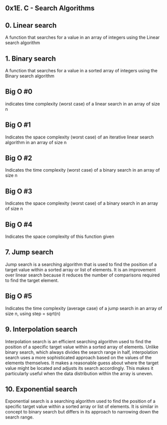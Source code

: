 ## 0x1E. C - Search Algorithms

## 0. Linear search
A  function that searches for a value in an array of integers using the Linear search algorithm

## 1. Binary search
A  function that searches for a value in a sorted array of integers using the Binary search algorithm

##  Big O #0
indicates time complexity (worst case) of a linear search in an array of size n

##  Big O #1
Indicates  the space complexity (worst case) of an iterative linear search algorithm in an array of size n

## Big O #2
Indicates  the time complexity (worst case) of a binary search in an array of size n

##  Big O #3
Indicates the space complexity (worst case) of a binary search in an array of size n

##  Big O #4
Indicates the space complexity of this function given 

## 7. Jump search
Jump search is a searching algorithm that is used to find the position of a target value within a sorted array or list of elements. It is an improvement over linear search because it reduces the number of comparisons required to find the target element.

##  Big O #5
Indicates  the time complexity (average case) of a jump search in an array of size n, using step = sqrt(n)

## 9.  Interpolation search
Interpolation search is an efficient searching algorithm used to find the position of a specific target value within a sorted array of elements. Unlike binary search, which always divides the search range in half, interpolation search uses a more sophisticated approach based on the values of the elements themselves. It makes a reasonable guess about where the target value might be located and adjusts its search accordingly. This makes it particularly useful when the data distribution within the array is uneven.

## 10. Exponential search 
Exponential search is a searching algorithm used to find the position of a specific target value within a sorted array or list of elements. It is similar in concept to binary search but differs in its approach to narrowing down the search range.
